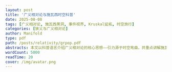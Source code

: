 ```yaml
---
layout: post
title: '广义相对论与施瓦西时空科普'
date: 2025-08-08
tags: [广义相对论, 施瓦西黑洞, 事件视界, Kruskal延拓, 时空旅行]
categories: [狭义与广义相对论]
author: Manifold
type: pdf
path: /posts/relativity/grpop.pdf
abstracts: 本文以科普语言介绍广义相对论的核心思想——引力源于时空弯曲，并重点讲解施瓦西时空：从线元、测地线到黑洞的事件视界、光子球、阴影与引力透镜效应；进而通过 Kruskal 延拓展示黑洞、白洞及两个互不连通的“宇宙”。最后讨论闭合类时线引发的时空旅行悖论及自洽性解决方案。
wordCount: 5000
readTime: 20
cover: /img/avatar.png
---
```


